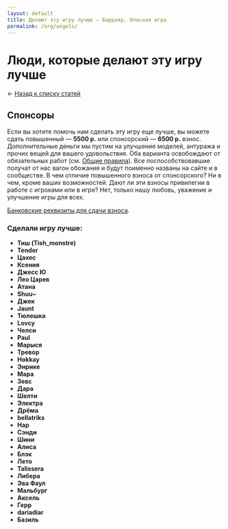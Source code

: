 ```yaml
---
layout: default
title: Делают эту игру лучше — Барраяр. Опасная игра
permalink: /org/angels/
---
```


# Люди, которые делают эту игру лучше

&larr; [Назад к списку статей](/org/)

## Спонсоры

Если вы хотите помочь нам сделать эту игру еще лучше, вы можете сдать повышенный — __5500 р.__ или спонсорский — __6500 р.__ взнос. Дополнительные деньги мы пустим на улучшение моделей, антуража и прочих вещей для вашего удовольствия. Оба варианта освобождают от обязательных работ (см. [Общие правила](/rules/main/)). Все поспособствовавшие получат от нас вагон обожания и будут поименно названы на сайте и в сообществе. В чем отличие повышенного взноса от спонсорского? Ни в чем, кроме ваших возможностей. Дают ли эти взносы привилегии в работе с игроками или в игре? Нет, только нашу любовь, уважение и улучшение игры для всех.

[Банковские реквизиты для сдачи взноса](/org#section-2).

### Сделали игру лучше:

* __Тиш (Tish_monstre)__
* __Tender__
* __Цахес__
* __Ксения__
* __Джесс Ю__
* __Лео Царев__
* __Атана__
* __Shuu~__
* __Джек__
* __Jaunt__
* __Тюлешка__
* __Lovcy__
* __Челси__
* __Paul__
* __Марыся__
* __Тревор__
* __Hokkay__
* __Энрике__
* __Мара__
* __Зевс__
* __Дара__
* __Шелти__
* __Электра__
* __Дрёма__
* __bellatriks__
* __Нар__
* __Сэнди__
* __Шини__
* __Алиса__
* __Блэк__
* __Лето__
* __Talissera__
* __Либера__
* __Эва Фаул__
* __Мальбург__
* __Аксель__
* __Герр__
* __dariadiar__
* __Базиль__
